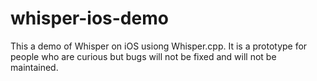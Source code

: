 # whisper-ios-demo

This a demo of Whisper on iOS usiong Whisper.cpp. It is a prototype for people who are curious but bugs will not be fixed and will not be maintained.
